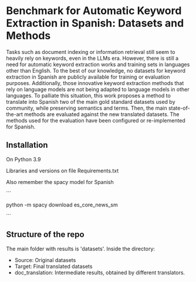 # Benchmark for Automatic Keyword Extraction in Spanish: Datasets and Methods
Tasks such as document indexing or information retrieval still seem to heavily rely on keywords, even in the LLMs era. However, there is still a need for automatic keyword extraction works and training sets in languages other than English. To the best of our knowledge, no datasets for keyword extraction in Spanish are publicly available for training or evaluation purposes. Additionally, those innovative keyword extraction methods that rely on language models are not being adapted to language models in other languages. To palliate this situation, this work proposes a method to translate into Spanish two of the main gold standard datasets used by community, while preserving semantics and terms. Then, the main state-of-the-art methods are evaluated against the new translated datasets. The methods used for the evaluation have been configured or re-implemented for Spanish. 

## Installation
On Python 3.9

Libraries and versions on file Requirements.txt


Also remember the spacy model for Spanish

´´´

python -m spacy download es_core_news_sm

´´´

## Structure of the repo

The main folder with results is 'datasets'. Inside the directory:

- Source: Original datasets
- Target: Final translated datasets 
- doc_translation: Intermediate results, obtained by different translators. 



